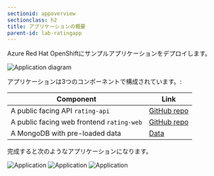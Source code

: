 ```yaml
---
sectionid: appoverview
sectionclass: h2
title: アプリケーションの概要
parent-id: lab-ratingapp
---
```


Azure Red Hat OpenShiftにサンプルアプリケーションをデプロイします。

![Application diagram](media/app-overview.png)

アプリケーションは3つのコンポーネントで構成されています。:

| Component                                          | Link                                                               |
|----------------------------------------------------|--------------------------------------------------------------------|
| A public facing API `rating-api`                   | [GitHub repo](https://github.com/microsoft/rating-api)             |
| A public facing web frontend `rating-web`          | [GitHub repo](https://github.com/microsoft/rating-web)             |
| A MongoDB with pre-loaded data                     | [Data](https://github.com/microsoft/rating-api/raw/master/data.tar.gz)   |

完成すると次のようなアプリケーションになります。

![Application](media/app-overview-1.png)
![Application](media/app-overview-2.png)
![Application](media/app-overview-3.png)